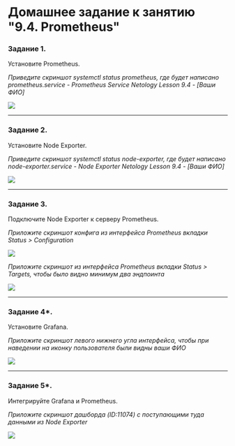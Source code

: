# Домашнее задание к занятию "9.4. Prometheus"

### Задание 1. 

Установите Prometheus.

*Приведите скриншот systemctl status prometheus, где будет написано prometheus.service - Prometheus Service Netology Lesson 9.4 - [Ваши ФИО]*

![](https://github.com/guillotine666/nah/blob/master/monitoring/homeworks/tmp/9.4.1.png)

---

### Задание 2. 

Установите Node Exporter.

*Приведите скриншот systemctl status node-exporter, где будет написано node-exporter.service - Node Exporter Netology Lesson 9.4 - [Ваши ФИО]*

![](https://github.com/guillotine666/nah/blob/master/monitoring/homeworks/tmp/9.4.2.png)

---

### Задание 3. 

Подключите Node Exporter к серверу Prometheus.

*Приложите скриншот конфига из интерфейса Prometheus вкладки Status > Configuration*

![](https://github.com/guillotine666/nah/blob/master/monitoring/homeworks/tmp/9.4.3.1.png)

*Приложите скриншот из интерфейса Prometheus вкладки Status > Targets, чтобы было видно минимум два эндпоинта*

![](https://github.com/guillotine666/nah/blob/master/monitoring/homeworks/tmp/9.4.3.2.png)

---

### Задание 4*. 

Установите Grafana.

*Приложите скриншот левого нижнего угла интерфейса, чтобы при наведении на иконку пользователя были видны ваши ФИО*

![](https://github.com/guillotine666/nah/blob/master/monitoring/homeworks/tmp/9.4.4.png)

---

### Задание 5*. 

Интегрируйте Grafana и Prometheus.

*Приложите скриншот дашборда (ID:11074) с поступающими туда данными из Node Exporter*

![](https://github.com/guillotine666/nah/blob/master/monitoring/homeworks/tmp/9.4.5.png)